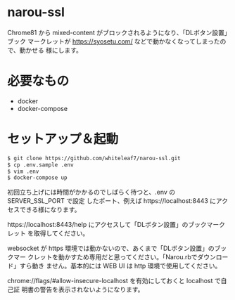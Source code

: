 # narou-ssl

Chrome81 から mixed-content がブロックされるようになり、「DLボタン設置」ブック
マークレットが https://syosetu.com/ などで動かなくなってしまったので、動かせる
様にします。

# 必要なもの

- docker
- docker-compose

# セットアップ＆起動

```sh
$ git clone https://github.com/whiteleaf7/narou-ssl.git
$ cp .env.sample .env
$ vim .env
$ docker-compose up
```

初回立ち上げには時間がかかるのでしばらく待つと、.env の SERVER_SSL_PORT で設定
したポート、例えば https://localhost:8443 にアクセスできる様になります。

https://localhost:8443/help にアクセスして「DLボタン設置」のブックマークレット
を取得してください。

websocket が https 環境では動かないので、あくまで「DLボタン設置」のブックマー
クレットを動かすため専用だと思ってください。「Narou.rbでダウンロード」すら動き
ません。基本的には WEB UI は http 環境で使用してください。

chrome://flags/#allow-insecure-localhost を有効にしておくと localhost で自己証
明書の警告を表示されないようになります。
